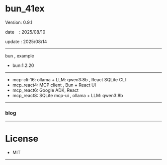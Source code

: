 ﻿# bun_41ex

 Version: 0.9.1

 date    : 2025/08/10

 update : 2025/08/14

***

bun , example

* bun:1.2.20

***
* mcp-cli-16: ollama + LLM: qwen3:8b , React SQLite CLI
* mcp_react4: MCP client , Bun + React UI
* mcp_react6: Google ADK, React
* mcp_react8: SQLite mcp-ui , ollama + LLM: qwen3:8b

***
### blog

***
# License

* MIT

***

